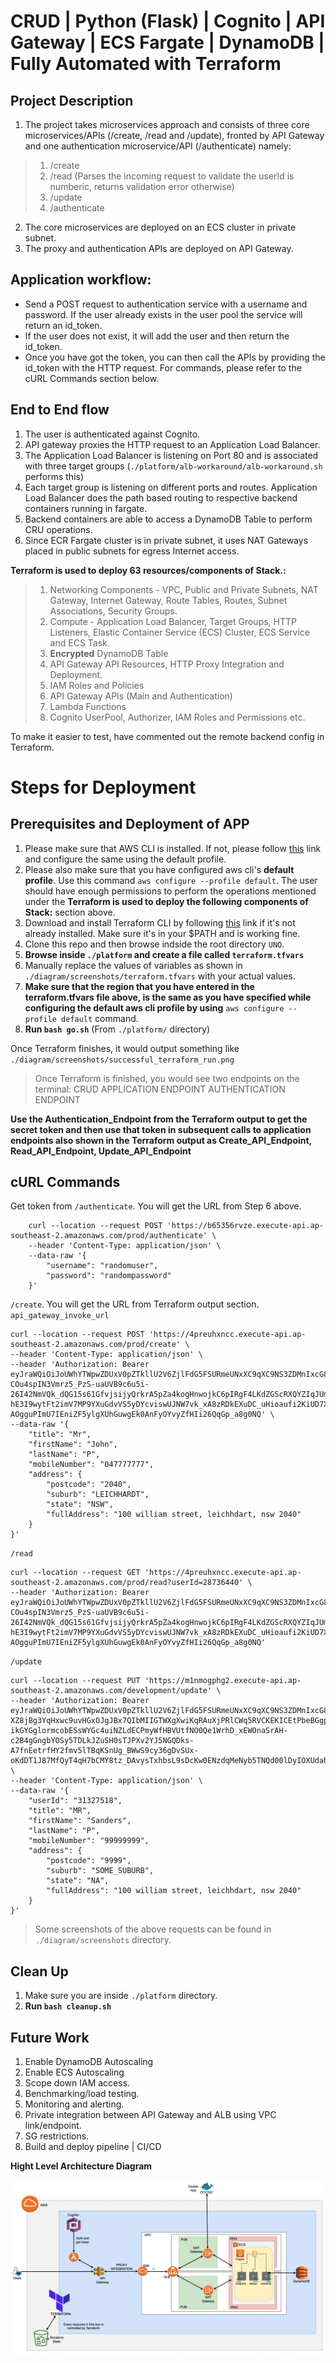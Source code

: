 # CRUD | Python (Flask) | Cognito | API Gateway | ECS Fargate | DynamoDB | Fully Automated with Terraform

## Project Description

1. The project takes microservices approach and consists of three core microservices/APIs (/create, /read and /update), fronted by API Gateway and one authentication microservice/API (/authenticate) namely:
>1. /create 
>2. /read (Parses the incoming request to validate the userId is numberic, returns validation error otherwise)
>3. /update
>4. /authenticate
2. The core microservices are deployed on an ECS cluster in private subnet.
3. The proxy and authentication APIs are deployed on API Gateway.

## Application workflow:
- Send a POST request to authentication service with a username and password. If the user already exists in the user pool the service will return an id_token.
- If the user does not exist, it will add the user and then return the id_token.
- Once you have got the token, you can then call the APIs by providing the id_token with the HTTP request. For commands, please refer to the cURL Commands section below.

## End to End flow
1. The user is authenticated against Cognito.
2. API gateway proxies the HTTP request to an Application Load Balancer.
3. The Application Load Balancer is listening on Port 80 and is associated with three target groups (`./platform/alb-workaround/alb-workaround.sh` performs this)
4. Each target group is listening on different ports and routes. Application Load Balancer does the path based routing to respective backend containers running in fargate.
5. Backend containers are able to access a DynamoDB Table to perform CRU operations.
6. Since ECR Fargate cluster is in private subnet, it uses NAT Gateways placed in public subnets for egress Internet access.


**Terraform is used to deploy 63 resources/components of Stack.:**
>1. Networking Components - VPC, Public and Private Subnets, NAT Gateway, Internet Gateway, Route Tables, Routes, Subnet Associations, Security Groups.
>2. Compute - Application Load Balancer, Target Groups, HTTP Listeners, Elastic Container Service (ECS) Cluster, ECS Service and ECS Task.
>3. **Encrypted** DynamoDB Table
>4. API Gateway API Resources, HTTP Proxy Integration and Deployment.
>5. IAM Roles and Policies
>6. API Gateway APIs (Main and Authentication)
>7. Lambda Functions
>8. Cognito UserPool, Authorizer, IAM Roles and Permissions etc.

To make it easier to test, have commented out the remote backend config in Terraform.

# Steps for Deployment

## Prerequisites and Deployment of APP

1. Please make sure that AWS CLI is installed. If not, please follow [this](https://docs.aws.amazon.com/cli/latest/userguide/cli-chap-install.html) link and configure the same using the default profile. 
2. Please also make sure that you have configured aws cli's **default profile**. Use this command `aws configure --profile default`. The user should have enough permissions to perform the operations mentioned under the **Terraform is used to deploy the following components of Stack:** section above.
3. Download and install Terraform CLI by following [this](https://www.terraform.io/downloads.html) link if it's not already installed. Make sure it's in your $PATH and is working fine.
4. Clone this repo and then browse indside the root directory `UNO`.
5. **Browse inside `./platform` and create a file called `terraform.tfvars`**
6. Manually replace the values of variables as shown in `./diagram/screenshots/terraform.tfvars` with your actual values.
7. **Make sure that the region that you have entered in the terraform.tfvars file above, is the same as you have specified while configuring the default aws cli profile by using** `aws configure --profile default` command.
8. **Run `bash go.sh`** (From `./platform/` directory)

Once Terraform finishes, it would output something like `./diagram/screenshots/successful_terraform_run.png`

> Once Terraform is finished, you would see two endpoints on the terminal:
> CRUD APPLICATION ENDPOINT
> AUTHENTICATION ENDPOINT

**Use the Authentication_Endpoint from the Terraform output to get the secret token and then use that token in subsequent calls to application endpoints also shown in the Terraform output as Create_API_Endpoint, Read_API_Endpoint, Update_API_Endpoint**

## cURL Commands

Get token from `/authenticate`. You will get the URL from Step 6 above.
```
    curl --location --request POST 'https://b65356rvze.execute-api.ap-southeast-2.amazonaws.com/prod/authenticate' \
    --header 'Content-Type: application/json' \
    --data-raw '{
        "username": "randomuser", 
        "password": "randompassword"
    }'
```
`/create`. You will get the URL from Terraform output section. `api_gateway_invoke_url `
```
curl --location --request POST 'https://4preuhxncc.execute-api.ap-southeast-2.amazonaws.com/prod/create' \
--header 'Content-Type: application/json' \
--header 'Authorization: Bearer eyJraWQiOiJoUWhYTWpwZDUxV0pZTkllU2V6ZjlFdG5FSURmeUNxXC9qXC9NS3ZDMnIxcG89IiwiYWxnIjoiUlMyNTYifQ.eyJzdWIiOiI2NzY0MzE2Yi0xMGU2LTQ5ZTktYjRkZC0xN2NiZWNkMmE1ZTAiLCJhdWQiOiIxaDlnM2tmNXRmaGpycG9mY3Nla3RuZ2RpbyIsImV2ZW50X2lkIjoiOGUxNjU0MTUtYWRkNS00ODVhLWFlMTUtNjVmMjk2YjY1MWI3IiwidG9rZW5fdXNlIjoiaWQiLCJhdXRoX3RpbWUiOjE2MDUxMDAzMjAsImlzcyI6Imh0dHBzOlwvXC9jb2duaXRvLWlkcC5hcC1zb3V0aGVhc3QtMi5hbWF6b25hd3MuY29tXC9hcC1zb3V0aGVhc3QtMl9LMHBSZFBEeGgiLCJjb2duaXRvOnVzZXJuYW1lIjoiaG93YXJleW91IiwiZXhwIjoxNjA1MTAzOTIwLCJpYXQiOjE2MDUxMDAzMjF9.O5kjVY1QRszFnUgNEc__2QDdnGdSq_t7OM-COu4spIN3Vmrz5_PzS-uaUVB9c6u5i-26I42NmVQk_dQG15s61GfvjsijyQrkrA5pZa4kogHnwojkC6pIRgF4LKdZGScRXQYZIqJUmYqAlw9dUTGO-hE3I9wytFt2imV7MP9YXuGdvVS5yDYcviswUJNW7vk_xA8zRDkEXuDC_uHioaufi2KiUD7X7blR3RZKmR8feZtsmXG746r6xxiU4kTqtuHsVmAo8weGSHNlx1Dw4rOuLuHcGAoUe-AOgguPImU7IEniZF5ylgXUhGuwgEk0AnFyOYvyZfHIi26QqGp_a8g0NQ' \
--data-raw '{
    "title": "Mr",
    "firstName": "John",
    "lastName": "P",
    "mobileNumber": "047777777",
    "address": {
        "postcode": "2040",
        "suburb": "LEICHHARDT",
        "state": "NSW",
        "fullAddress": "100 william street, leichhdart, nsw 2040"
    }
}'
```
`/read`
```
curl --location --request GET 'https://4preuhxncc.execute-api.ap-southeast-2.amazonaws.com/prod/read?userId=28736440' \
--header 'Authorization: Bearer eyJraWQiOiJoUWhYTWpwZDUxV0pZTkllU2V6ZjlFdG5FSURmeUNxXC9qXC9NS3ZDMnIxcG89IiwiYWxnIjoiUlMyNTYifQ.eyJzdWIiOiI2NzY0MzE2Yi0xMGU2LTQ5ZTktYjRkZC0xN2NiZWNkMmE1ZTAiLCJhdWQiOiIxaDlnM2tmNXRmaGpycG9mY3Nla3RuZ2RpbyIsImV2ZW50X2lkIjoiOGUxNjU0MTUtYWRkNS00ODVhLWFlMTUtNjVmMjk2YjY1MWI3IiwidG9rZW5fdXNlIjoiaWQiLCJhdXRoX3RpbWUiOjE2MDUxMDAzMjAsImlzcyI6Imh0dHBzOlwvXC9jb2duaXRvLWlkcC5hcC1zb3V0aGVhc3QtMi5hbWF6b25hd3MuY29tXC9hcC1zb3V0aGVhc3QtMl9LMHBSZFBEeGgiLCJjb2duaXRvOnVzZXJuYW1lIjoiaG93YXJleW91IiwiZXhwIjoxNjA1MTAzOTIwLCJpYXQiOjE2MDUxMDAzMjF9.O5kjVY1QRszFnUgNEc__2QDdnGdSq_t7OM-COu4spIN3Vmrz5_PzS-uaUVB9c6u5i-26I42NmVQk_dQG15s61GfvjsijyQrkrA5pZa4kogHnwojkC6pIRgF4LKdZGScRXQYZIqJUmYqAlw9dUTGO-hE3I9wytFt2imV7MP9YXuGdvVS5yDYcviswUJNW7vk_xA8zRDkEXuDC_uHioaufi2KiUD7X7blR3RZKmR8feZtsmXG746r6xxiU4kTqtuHsVmAo8weGSHNlx1Dw4rOuLuHcGAoUe-AOgguPImU7IEniZF5ylgXUhGuwgEk0AnFyOYvyZfHIi26QqGp_a8g0NQ'
```
`/update`
```
curl --location --request PUT 'https://m1nmogphg2.execute-api.ap-southeast-2.amazonaws.com/development/update' \
--header 'Authorization: Bearer eyJraWQiOiJoUWhYTWpwZDUxV0pZTkllU2V6ZjlFdG5FSURmeUNxXC9qXC9NS3ZDMnIxcG89IiwiYWxnIjoiUlMyNTYifQ.eyJzdWIiOiIwYzgxZTBhZi0xOGMwLTQ0NmUtODg5Ny03ZjA5Njk0OTA1NDEiLCJhdWQiOiIxaDlnM2tmNXRmaGpycG9mY3Nla3RuZ2RpbyIsImV2ZW50X2lkIjoiZDYwYjlkZjMtZTNiNS00YmM2LWFhMjQtOTk3NWIyNDU4MTE4IiwidG9rZW5fdXNlIjoiaWQiLCJhdXRoX3RpbWUiOjE2MDUwODQ1NzQsImlzcyI6Imh0dHBzOlwvXC9jb2duaXRvLWlkcC5hcC1zb3V0aGVhc3QtMi5hbWF6b25hd3MuY29tXC9hcC1zb3V0aGVhc3QtMl9LMHBSZFBEeGgiLCJjb2duaXRvOnVzZXJuYW1lIjoidXNlcjMiLCJleHAiOjE2MDUwODgxNzQsImlhdCI6MTYwNTA4NDU3NH0.D-XZ8jBg3YqHxwc9uvHGxOJgJBx7QIbMIIGTWXgXwiKqRAuXjPRlCWq5RVCKEKICEtPbeBGgpmTry2d-ikGYGglormcobESsWYGc4uiNZLdECPmyWfHBVUtfNO0Qe1WrhD_xEWOnaSrAH-c2B4gGngbYOSy5TDLkJZuSH0sTJPXv2YJ5NGQDks-A7fnEetrfHY2fmv5lTBqKSnUg_BWwS9cy36gDvSUx-oKdDT1J87MfQyT4qH7bCMY8tz_DAvysTxhbsL9sDcKw0ENzdqMeNyb5TNQd00lDyIOXUdahUgbJV14nBKhnwdb7K3HhpDk20jgGBXCVgVasQ04lnCNh_Q' \
--header 'Content-Type: application/json' \
--data-raw '{
    "userId": "31327518",
    "title": "MR",
    "firstName": "Sanders",
    "lastName": "P",
    "mobileNumber": "99999999",
    "address": {
        "postcode": "9999",
        "suburb": "SOME_SUBURB",
        "state": "NA",
        "fullAddress": "100 william street, leichhdart, nsw 2040"
    }
}'
```

> Some screenshots of the above requests can be found in `./diagram/screenshots` directory.

## Clean Up
1. Make sure you are inside `./platform` directory.
2. **Run `bash cleanup.sh`**

## Future Work
1. Enable DynamoDB Autoscaling
2. Enable ECS Autoscaling
3. Scope down IAM access.
4. Benchmarking/load testing.
5. Monitoring and alerting.
6. Private integration between API Gateway and ALB using VPC link/endpoint.
7. SG restrictions.
8. Build and deploy pipeline | CI/CD 


**Hight Level Architecture Diagram**

![alt text](https://github.com/anand-swaroop-git/UNO/blob/develop/diagram/high_level_fully_automated.png?raw=true)

